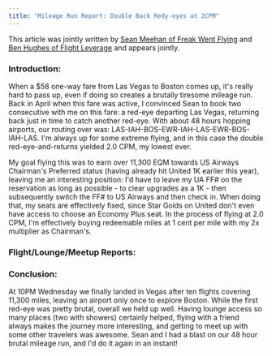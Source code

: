 ```yaml
---
title: "Mileage Run Report: Double Back Redy-eyes at 2CPM"
---
```


This article was jointly written by [Sean Meehan of Freak Went Flying](http://www.freakwentflying.com) and [Ben Hughes of Flight Leverage](http://www.flightleverage.com) and appears jointly.

### Introduction:

When a $58 one-way fare from Las Vegas to Boston comes up, it's really hard to pass up, even if doing so creates a brutally tiresome mileage run. Back in April when this fare was active, I convinced Sean to book two consecutive with me on this fare: a red-eye departing Las Vegas, returning back just in time to catch another red-eye. With about 48 hours hopping airports, our routing over was: LAS-IAH-BOS-EWR-IAH-LAS-EWR-BOS-IAH-LAS. I'm always up for some extreme flying, and in this case the double red-eye-and-returns yielded 2.0 CPM, my lowest ever.

My goal flying this was to earn over 11,300 EQM towards US Airways Chairman's Preferred status (having already hit United 1K earlier this year), leaving me an interesting position: I'd have to leave my UA FF# on the reservation as long as possible - to clear upgrades as a 1K - then subsequently switch the FF# to US Airways and then check in. When doing that, my seats are effectively fixed, since Star Golds on United don't even have access to choose an Economy Plus seat. In the process of flying at 2.0 CPM, I'm effectively buying redeemable miles at 1 cent per mile with my 2x multiplier as Chairman's.

### Flight/Lounge/Meetup Reports:




### Conclusion:

At 10PM Wednesday we finally landed in Vegas after ten flights covering 11,300 miles, leaving an airport only once to explore Boston. While the first red-eye was pretty brutal, overall we held up well. Having lounge access so many places (two with showers) certainly helped, flying with a friend always makes the journey more interesting, and getting to meet up with some other travelers was awesome. Sean and I had a blast on our 48 hour brutal mileage run, and I'd do it again in an instant!


